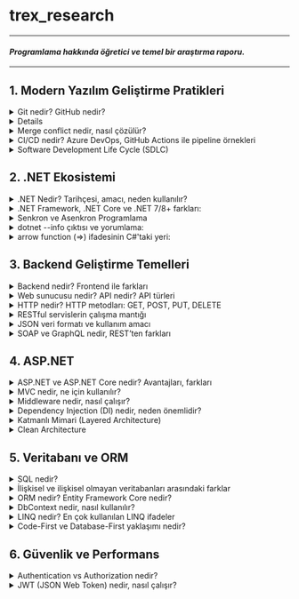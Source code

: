 # trex_research
***
#### *Programlama hakkında öğretici ve temel bir araştırma raporu.*
***

## 1. Modern Yazılım Geliştirme Pratikleri

<details>
<summary>Git nedir? GitHub nedir?</summary>
    
* Kısaca açıklamak gerekirse, Git bir versiyon kontrol sistemidir. Ancak Git'i bu şekilde açıklamak tabiri caizse hakkını yemek olur. Git, diğer versiyon kontrol sistemlerine kıyasla (CVS, Subversion, Perforce vb.) dosyaları çok farklı bir şekilde ele alır. Bu vizyoner tavrı sayesinde Git, günümüzde yazılımcıların vazgeçilmezi olmuştur.
* Git'in dosyaları ele alma sisteminden bahsetmek gerekirse, diğer versiyon kontrol sistemleri dosyaları bir bütün olarak ele alırken, Git dosyaların adeta neye benzediğini kaydeder , bir nevi fotoğrafını çeker, ve böylelikle her işlemde dosyaları oradan oraya taşımak yerine yalnızca son değişiklikleri birbiriyle kıyaslayarak veri tabanına alır. Yalnız bu 'fotoğraflar' şüphelenebileceği gibi veri kayıpları olabilecek bir şekilde çalışmazlar. Git, kullandığı bir algoritma sayesinde dosyaların içeriklerinden 40 karakterlik bir string oluşturur. Bu sisteme SHA-1 hash adı verilir. Git, dosyaları bu hash string'leri kullanarak kıyaslar. Bu sayede Git hem her versiyonda bütün dosya değişiklikleri yapmayarak depolama alanından ve veri aktarımından tasarruf etmiş olur, hem de bu akıllı mekanizması sayesinde kendisinin haberi olmayan herhangi bir dosya değişikliği, silinmesi vb., yapılmasına izin vermez. Kısaca Git, dosyaların her versiyonunu kaydetmez ancak dosyaların her versiyonuna erişim sağlayabilir çünkü dosyalarda yapılan değişiklikleri kaydeder.
* Örnek bir SHA-1 hash string'i:
    * `24b9da6552252987aa493b52f8696cd6d3b00373`
* GitHub bir Git sunucusudur. Git ile depolanmış kodların host'lanabildiği bir uzak bilgisayar, bir nevi buluttur. GitLab, Gitea, Bitbucket, Gogs gibi farklı Git sunucuları da mevcuttur. Şu anda yazılımcılar arasında en popüler olanı GitHub'dır.

</details>

<details>
<summary`>Temel Git komutları: init, clone, add, commit, push, pull, branch, merge</summary>

* **`init`**: Boş bir Git repository'si oluşturur. Repository, Git'in üzerinde versiyon kontrolü yapacağı klasörlere verilen addır.
    * `cd Desktop` Masaüstüne gittim.
    * `mkdir trex_research` 'trex_research' adlı bir klasör oluşturdum.
    * `git init` 'trex_research' adında bir Git repository'si oluşturdum.
    * `ls` Şu anda klasör boş.
* README.md dosyasını manuel bir şekilde oluşturdum. Markdown dosyasını JupyterLab kullanarak düzenledim.
* **`add`**: Modified stage'de olan bir dosyayı, staged olmak üzere, gelecek commit'e ekler.
    * `git add README.md` 'README.md' Markdown dosyamı bir sonraki commit'e eklemek için işaretledim.
* *Git sisteminde modified, staged ve committed olmak üzere üç dosya türü vardır. Modified, Git'in local veritabanından farklı olan, üzerinde değişiklik yapılmış dosyalardır. Staged, bir sonraki commit'e eklenmek üzere add komutu ile işaretlenmiş dosyalardır. Committed, commit komutu ile yerel veritabanına eklenmiş dosyalardır.*
* **`commit`**: 'add' komutu ile eklenmiş, staged duruma gelmiş, bütün dosyaları committed duruma getirir yani yerel veritabanına ekler. Dosyaları 'push' komutu ile sunucuya yüklenmek üzere adeta paketler ve etiketler.
    * `git commit -m "paket mesajı"` Staged duruma getirdiğim bütün dosyalarımı (yalnızca 'README.md') bir sonraki 'push'ta GitHub'a yüklemek için paketledim, yerel veritabanına kaydettim.
    * Eğer '-m' ve beraberinde bir paket mesajı kullanmazsak Git bizi Vim veya Nano gibi bir text editor'e yönlendirir. Ben bunun yerine mesajımı '-m' kullanarak tek komutta eklemeyi tercih ediyorum.
* **`push`**: Sunucuya yüklenmek üzere paketlenmiş yerel veritabanındaki bütün değişiklikleri sunucuya gönderir.
    * `git push` 'README.md' dosyasını GitHub'a yükledim.
* **`fetch`**: Sunucudaki versiyon ile yerel veritabanındaki versiyonu kıyaslar, sunucudaki güncelse değişiklikleri alır.
    * `git fetch` Sunucudaki 'README.md' ile yerel aynı.
* **`merge`**: 'fetch' ile aldığı değişiklikleri yerel dosyalarla birleştirir. Branch'ları birleştirmek için de kullanılır.
    * `git merge` Already up to date.
* **`pull`**: 'fetch' ve sonrasında 'merge' uygular.
    * `git pull` Already up to date.
* **`branch`**: Var olan versiyonun ikisi birbiriyle çakışmayan bir klonunu üretir. Bir nevi paralel evren gibi çalışır. Başka branch'taki değişiklikler ana branch'i etkilemez.
    * `git branch test` 'test' adında bir branch oluşturur.
    * `git branch` '* main' ve 'test' olmak üzere iki branch görünüyor. '* main' şu anda main branch'teyiz demek.
* **`checkout`**: branch'lar arası geçiş yapmayı sağlar.
    * `git checkout test` main branch'tan çıkar ve test adındaki branch'a girer.
    * `git branch` 'main' ve '* test' olmak üzere iki branch görünüyor. Şu anda test'teyiz.
    * Burada yapacağımız bütün 'add', 'commit', 'push' işlemleri test branch'ın içerisinde olacak.
* **`stash`**: Değişiklik yapılmış dosyaları daha sonra geri dönebilmek üzere kenara atar. 'pull' yapıp yine de lokal değişiklikleri yitirmemeye yarar.
    * `git stash`: Henüz commit'lenmemiş ama 'add'lenmiş değişiklikleri kenara attım.
    * `git pull`: Sunucudaki güncel değişiklikleri çektim.
    * `git add README.md`: Dosyada değişiklik yaptım ve commit yapmak üzere paketledim.
    * `git commit -m "stash test"`: Paketim göndermeye hazır.
    * `git push`: Değişiklikleri sunucuya gönderdim.
    * `git stash pop`: Kenara atmış olduğum değişiklikleri elimdeki dosyalara uyguladım.
</details>

<details>
<summary>Merge conflict nedir, nasıl çözülür?</summary>

* Merge conflict, iki branch'ın 'merge'lenirken bir dosyanın aynı yerinde farklı değişiklikler yapılmış olmasından kaynaklanan 'merge'lenememe durumudur. Git, aynı yerde birbirinden farklı iki değişikliği nasıl ele alması gerektiğini bilemez ve hata verir. Dosyada çakışan bölge(ler),
    * `<<<<<<<HEAD` ve `=======`
* arasında gösterilir. Bu kısımda hangi versiyonun kabul edileceği yazılımcı tarafından manuel şekilde belirlenir ve ancak böyle 'merge' işlemi gerçekleşebilir.
</details>

<details>
<summary>CI/CD nedir? Azure DevOps, GitHub Actions ile pipeline örnekleri</summary>

* **CI (Continuous Integration)**: CI basitçe kodunuzu sıklıkla ortak branch'e yüklemek, kendi kodunuzu da ortak kodu da güncel tutmak demektir. Yazılımcılar kodlarını kendi local branch'lerinde tutma eğilimi gösterebilirler. Bu prensip, bu duruma karşı olarak yazılımcıların kodlarını sıklıkla paylaşmaları gerektiğini söyler.
* **CD (Continuous Delivery)**: CD, otomatik testler vb. kullanarak değişiklik yaptığınız kodunuzu da daima 'deployable' yani yayımlanabilir bir durumda tutma prensibidir.
* CI/CD pipeline dediğimiz şey basitçe bir yazılımcı ortak branch'e bir kod yüklediği zaman kodun otomatik şekilde yayımlanana kadar geçtiği adımlardır. Ortak branch'e bir kod yüklendiğinde, bu kodu önceden belirlenmiş testlere otomatik bir şekilde sokup, daha sonra projeyi otomatik bir şekilde build'leyip, süreç içerisinde herhangi bir sorun çıkmazsa da otomatik bir şekilde yayımlanmasına yarar. Çıkan bir sorunda da işlem durur ve ilgili yazılımcıya bildirim gider.
* Ortak branch'e her güncelleme geldiği zaman manuel bir şekilde kodları birleştirip test etmek ve yayımlamak insan hatalarına izin veren, yavaş ve verimsiz bir yöntem olduğu için pipeline çok kullanışlıdır.
* Basit bir GitHub Actions pipeline örneği: `trex_research/.github/workflows/hello-world.yml`
    * <pre> name: Basit Pipeline
        on: [push]
        jobs:
          hello-job:
            runs-on: ubuntu-latest
            steps:
              - name: Merhaba Dünya Yaz
                run: echo "Merhaba, dünya!"</pre>
    * Bu oldukça basit bir pipeline örneğidir. Tanımda anlatıldığı gibi otomatik test uygulama ve program deploy'lama işlevi yok ancak yeni kod geldiğinde GitHub'da repository'nin içindeki Actions terminalinde "Merhaba dünya!" yazıyor.
    * CI/CD kavramı bir .NET projesinde tıpkı diğer alanlarda kullanıldığı gibi kullanılabilir. Projeye yapılan katkılar otomatik testlerden geçip otomatik build'lenerek yine otomatik bir şekilde deploy'lanabilir.
</details>

<details>
<summary>Software Development Life Cycle (SDLC)</summary>

* Yazılım geliştirme sürecinin aşamaları, kaynaktan kaynağa değişmekle birlikte 6-7 adımdan oluşur.
    * **1.) Adım: Planlama**: Projenin büyüklüğü, kapsamlılığı, karmaşıklığı, içeriği, gereksinimleri, hedefleri ve özellikle neye ihtiyacının *olmadığı* bu aşamada belirlenir.
        * İlerleyen zamanlarda 'feature-creep' yaşamamak için projenin çapı daha ilk aşamadan belirlenmelidir.
    * **2.) Adım: Analiz ve Gereksinim Oluşturma**: Bu aşamada projenin özellikleri belirlenir. Bir yazılım projesinde yazılım gereksinimlerini (SR - Software Requirements) doğru oluşturmak çok önemlidir. Projenin geliştirilme sürecinin neredeyse tamamına yön verecek kritik bir aşamadır. Eğer proje çapı birinci aşamada tutarlı belirlendiyse ve bu aşamada çapa yönelik gereksinimler isabetli ve verimli şekilde oluşturulduysa bu projenin programlama süreci görece rahat geçecektir.
    * **3.) Adım: Mimari Dizaynı**: Bu aşamada projenin kodlarının mimarisi belirlenir. Arayüz tasarımları yapılır. Amaca en uygun yöntemler kullanılmak üzere seçilir. Aynı zamanda bu aşamada projenin siber güvenliği de düşünülebilir.
    * **4.) Adım: Kodlama**: Bu aşamada önceki adımlarda oluşturulmuş özellikler, fonksiyonlar, planlar ve kurallar uygulanarak proje kodlanır. Kullanılacak uygun yazılım dilleri seçilir, kodlar oluşturulur.
    * **5.) Adım: Testler**: Bu aşamada yazılmış olan kodların ekstrem noktaları, güvenlik açıkları, entegrasyonları, fonksiyonları, hepsi tek tek test edilir. Bu aşamadan önce hiç test uygulanmadığı düşünülmesin, bu aşamaya kadar küçük testler hep uygulanır ancak bu aşamada her şeyin kapsamlı testleri yazılır ve olabildiğince bug'sız bir program oluşturulmaya çalışılır.
    * **6.) Adım: Yayımlama**: Bu aşamada program adım adım yayımlanmaya başlar. Önce 'beta' diye adlandırılan, programın sınırla sayıda kullanıcıya ulaştırıldığı bir aşamaya girilir ve programın genel kullanıcı kullandığında nasıl bir deneyim sunduğu gözlemlenir. Gözden kaçmış pürüzler bu aşamada toparlanır ve ardından program yayımlanır.
    * **7.) Adım: Bakım**: Artık programın zaman içerisinde tespit edilememiş, mümkün olduğunca az, bug'ları ortaya çıkmaya başlar. Onları düzeltmek, programı değişen ihtiyaçlara göre güncellemek, destek vermek, bu aşamanın işidir. DevOps (development-IT operation) takımları bu aşamada CI/CD kullanarak programı günceller ve düzeltir.
* Bir yazılımcının sadece kod yazmaktan çok daha fazlasını bilmesi gerektiği bu anlatılan adımlardan aşikardır. Bir yazılımcı bu süreçte proje maliyeti hesaplama, kullanıcı isteklerini öğrenme, dil hakimiyeti ve hangi durumda hangi dilin kullanılması gerektiği hakkında tecrübe vb. çeşitli kabiliyetlere ihtiyaç duyar. Yazılım geliştirme sürecinde her aşamada yazılımcının rolü çok büyüktür.
</details>

## 2. .NET Ekosistemi

<details>
<summary>.NET Nedir? Tarihçesi, amacı, neden kullanılır?</summary>

* *.NET Tarihçesi*:
    * 90'ların sonunda Microsoft .NET platformunun ilk adımlarını attı. 2000 yılında C# yazılım dili duyuruldu. .NET Framework ve C#, .NET platformunu oluşturdu. 2014 yılında Microsoft, .NET Core'u duyurdu. .NET Framework'ün aksine açık kaynak kodlu, platformlar arası çalışabilen .NET Core ile beraber Microsoft, geçmiş kütüphaneleri de açık kaynak kodluya çevirdi. Bu platformun gelecekteki bütün .NET platformlarının temeli olacağı öne sürüldü. 2016'da .NET Core 1.0 ve Visual Studio Update 3 çıktı ve .NET Core'da yazılım geliştirme başladı. 2017'de .NET Core 2.0, Visual Studio 2017 15.3, ASP.NET Core 2.0 ve Entity Framework Core 2.0 çıktı. 2018'de önce .NET Core 2.1 ve Aralık ayında .NET Core 2.2 çıktı. 2019'da .NET Core 3 çıktı. .NET Core 3, Windows masaüstü uygulaması geliştirmeye olanak sağlıyordu ayrıca olağanüstü performans geliştirmeleri ve ek kütüphanelerle geliyordu. 2020'de .NET 5.0 çıktı. İsimden 'core' ibaresi kaldırıldı ve 4.0 versiyon sayısı atlandı. 2021'de .NET 6.0, 2022'de .NET 7.0, 2023'te .NET 8.0 ve 2024'te son versiyon olan .NET 9.0 çıktı.
    * Büyük versiyon geçişleri geçmiş API'ları bozuyorken küçük güncellemeler hata düzeltmeleri, ek kütüphaneler ve performans geliştirmelerinden oluşuyordu.
</details>

<details>
<summary>.NET Framework, .NET Core ve .NET 7/8+ farkları:</summary>
    
|Özellik| .NET Framework   | .NET Core | .NET 7/8+  |
|:-----------------:|:-----------------:|:-----------------:|:-----------------:|
|Platform desteği|Yalnızca Windows'ta çalışır|Platformlar arası çalışır(Linux,Windows,Mac vb.)|Platformlar arası çalışır|
|Güncellemeler|Güncelleme almaz|Güncelleme almaz|Güncelleme almaya devam eder|
|Kaynak kodu|Açık kaynak kodlu değil|Açık kaynak kodlu|Açık kaynak kodlu|
|Desteklediği araçlar|Visual Studio|Visual Studio, VS Code, CLI araçları|Visual Studio, VS Code, CLI araçları|
|Kullanım alanları|Eski Windows uygulamaları|Çoklu platform uygulamaları, Web, API, Mikroservis|Modern çoklu platform uygulamaları, Bulut, Web API ve dahası|
|Performans|Kıyasla düşük|Ortalama|En iyi performans|
</details>

<details>
<summary>Senkron ve Asenkron Programlama</summary>

* async, await, Task, Configureawait gibi anahtar kavramlar:
    * **async**: Kendinden sonraki kodun çalışması için işini bitirmesi gerekmeyen kod bloklarında kullanılır. *Aynı anda* birden fazla iş yapmak için kullanılır. Örneğin, programda kullanıcı ile alakasız ama yapılması gereken bir iş varsa, bu işi kullanıcı deneyimini hiç etkilemeden, arkaplanda, halletmek için **async** kullanılabilir.
    * **await**: Bitmesi uzun sürmesi beklenen kodlardan önce kullanılır. Yazılım diline bu işin bitmesini beklerken diğer satırlarla ilgilenmesi gerektiğini ama bu iş bittiğinde buraya geri döneceğini söyler.
    * **Task**: **await** ile birlikte çağırılacak **async** işi belirtir.
    * **Configureawait**: Varsayılan olarak açık gelir. *.Configureawait(false)* diyerek kapatılabilir. Bir görev bittiğinde başladığı akışa (thread) geri dönmesi anlamına gelir. Kullanıcı arayüzü uygulamalarında kapatılmamasına özen gösterilmelidir zira kullanıcı arayüzleri akış değiştirerek çalışamazlar. Kütüphane kodlarında kapatılması mantıklı olabilir.
 
* Senkron, Asenkron örnek senaryo açıklamaları:
    * HTTP çağrıları, Web API çağrıları vb. bekleme gerektirebilen işlemlerdir. Geleneksel senkron programlama ile bu işlemleri yapmaya çalışmak, lokal bilgisayarın elinde olmayan bir bekleme oluşturacağı için, kullanıcı deneyimi ve zaman verimliliği bakımlarından epey mantıksızdır. Kullanıcı, arkaplanda veri çağrıları yapılmışken başka işlerle ilgilenebilmek ister. Neticede, hiçbirimiz evde bulaşık makinesi çalışıyor diye donup kalmıyoruz, makinenin işini bitirmesini beklerken başka işlerle uğraşıyoruz. Bu şekilde bekleme gerektirebilen işlemleri senkron programlama ile çağırmak aynı bulaşık makinesinin işini bitirmesini oturup beklemek kadar mantıksızdır. Asenkron programlama sayesinde kullanıcı, çağırdığı bir verinin gelmesini beklerken, programın başka bir yerinde başka bir işlem yaparak kendisine epey zaman kazandırabilir.
</details>

<details>
<summary> dotnet --info çıktısı ve yorumlama:</summary>
    
    ```
    .NET SDK:
     Version:           8.0.412
     Commit:            819e1a9566
     Workload version:  8.0.400-manifests.9cf71931
     MSBuild version:   17.11.31+933b72e36
    
    Runtime Environment:
     OS Name:     Mac OS X
     OS Version:  15.6
     OS Platform: Darwin
     RID:         osx-arm64
     Base Path:   /usr/local/share/dotnet/sdk/8.0.412/
    
    .NET workloads installed:
    Configured to use loose manifests when installing new manifests.
    There are no installed workloads to display.
    
    Host:
      Version:      8.0.18
      Architecture: arm64
      Commit:       ef853a7105
    
    .NET SDKs installed:
      8.0.412 [/usr/local/share/dotnet/sdk]
    
    .NET runtimes installed:
      Microsoft.AspNetCore.App 8.0.18 [/usr/local/share/dotnet/shared/Microsoft.AspNetCore.App]
      Microsoft.NETCore.App 8.0.18 [/usr/local/share/dotnet/shared/Microsoft.NETCore.App]
    
    Other architectures found:
      None
    
    Environment variables:
      Not set
    
    global.json file:
      Not found
    
    Learn more:
      https://aka.ms/dotnet/info
    
    Download .NET:
      https://aka.ms/dotnet/download
    ```
    
* .NET 8.0.412 versiyonu kurulu. arm64 mimarili işlemcide Mac OS işletim sistemi üzerinde çalışıyor. Henüz workload yüklenmemiş.
</details>

<details>
<summary>arrow function (=>) ifadesinin C#'taki yeri:</summary>

* Tek satırda fonksiyon tanımlama:
      ```
      static int Multiply(int x, int y) => x * y;
      ```
* Lambda ifadesi:
      ```
      Func<int, int> square = n => n * n;
      ```
</details>

## 3. Backend Geliştirme Temelleri

<details>
<summary>Backend nedir? Frontend ile farkları</summary>

* **Backend**, bir yazılım programının, sunucu tarafında çalışan, mantık ve veri işlemlerinin halledildiği katmandır. Çeşitli sebeplerden dolayı, çalışması beklenen servisin işlem ve veri depolama kısımları kullanıcı ile paylaşılmaz. Güvenlik ve verimlilik, bu sebeplere örnektir. Kullanıcının eline geçmemesi gereken veriler, örneğin diğer kullanıcıların şifreleri vb., Backend'de yer alır. Kullanıcının bilgisayarıyla sürekli iletişim halinde olmak verimsiz olacağı için de bütün işlemler Backend'de görülüp Frontend'e genellikle sadece ham sonuç verileri gönderilir.

* **Frontend** ise aynı programın kullanıcı ile etkileşime geçen kısmıdır. Kullanıcı arayüzü, sunucuya veri gönderecek ve sunucudan gelen verileri düzenleyip gösterecek fonksiyonlar Frontend'de yer alır. Frontend yazılım işi olduğu kadar tasarım işidir de. Kullanıcıların bugüne dek alışmış olduğu belirli kurallara, estetik oranlarına, görsel iletişime uygun kurallı bir site tasarımı yapmak o siteyi kodlamak kadar zordur. Frontend'in ve Backend'in ikisinin de başarılı olmadığı bir senaryoda projenin kalitesi kullanıcı tarafından hissedilemez. Örneğin, güzel görünen ama çok yavaş çalışan bir site ya da hızlı çalışan ama butonları bulmakta zorlanılan bir site kullanıcı için hiç iyi bir deneyim sunmaz. İki katmanın da eş kalifiye elemanlar tarafından hazırlanması oldukça önemlidir.
</details>

<details>
<summary>Web sunucusu nedir? API nedir? API türleri</summary>

* **Web sunucusu**: Web sunucusu kısaca internete bağlı bir bilgisayardır. İçerisinde ilgili web sitesinin gerektirdiği yazılımlar bulunur. Birçok kullanıcının kullandığı tarayıcı HTTP protokolü kullanır ve bu tarayıcılara hitap etmesi için birçok web sunucusu HTTP yazılımı bulundurur. Sunucu, ilgili web sitesinin medya içeriklerini ve kodlarını depolar. Bu içerikleri kullanıcıya iki farklı şekilde gönderir, statik web sunucusu ve dinamik web sunucusu.
    * **Statik Web Sunucusu**: Statik web sunucusu, ilgili dosyaları kullanıcının tarayıcısına olduğu haliyle gönderir.
    * **Dinamik Web Sunucusu**: Dinamik web sunucusu, ilgili dosyalar ve HTTP yazılımının yanında ek yazılımlar da bulundurur. Kullanıcıya göndereceği dosyaları seçen yazılımlar, veri tabanları bunlara örnektir. Kullanıcıya göndereceği dosyaları göndermeden önce günceller ve ondan sonra gönderir.
 
* **API**: API (Application Programming Interface), farklı yazılımların iletişim kurmasını sağlayan bir arayüzdür. Çoğu zaman başkasının yazdığı bir programa erişim sağlar ve eğer kaynak kodları kapalıysa kontrolü elimizde değildir ama önceden belirlenmiş kurallara göre ona veri gönderebilir ve yanıt alabiliriz. Açık kaynak kodlu ya da bizim geliştirdiğimiz bir API'ın her detayını değiştirmek de elimizdedir. Herhangi bir yazılım API sağlayabilir. Bir işletim sistemi de, bir internet sitesi de, bir veritabanı da API sağlayabilir. Basitçe anlatmak gerekirse API, yazdığımız kodla başka bir kodun arasında veri akışı sağlayan bir köprü görevi görür.

* **API Örnekleri**:
    * **Evrensel Kayıt Ekranları**: Üyelik gerektiren bir uygulamaya giriş yaparken Google, Facebook vb. platformlarda zaten var olan bir hesabı bağlama yoluyla hesap açma yöntemi API'lara oldukça iyi bir örnektir. Uygulamalar, ilgili platformun sunduğu API sayesinde oraya hesap bilgisi gönderebilir ve alabilir.
    * **Sitelere Gömülü Youtube Videoları**: Bazı web sitelerinde otomatik oynatılabilen videolar olduğunu görmüşsünüzdür. Bunlardan bazıları gerçekten büyük boyutlu videolar olabiliyorlar, buna rağmen site açıldığı gibi direkt oynamaya başlayabiliyorlar. Bunun olmasına olanak sağlayan şey Youtube'un sağladığı API'dır. Youtube'da zaten yüklü olan videoların web sitelerinde oynatılabilmesini sağlar.
</details>

<details>
<summary>HTTP nedir? HTTP metodları: GET, POST, PUT, DELETE</summary>

* **HTTP**: HTTP (Hypertext Transfer Protocol), istemciler ve web sunucular arasında bilgi aktarmak için kullanılır. İnternetin temel yapıtaşlarından birisidir. Birçok tarayıcı ve internet sitesi HTTP protokolünü kullanır. Genelde kullanıcı bilgisayarından gelen talepler (request) ve onlara sunucudan gönderilen cevaplar (response) yoluyla çalışır.
* **GET, POST, PUT, DELETE** gibi yapılmak istenen işlemi belirten çeşitli metodlarla çalışır.
* Verilerin şifreli bir biçimde gönderildiği bir versiyonu (HTTPS) de mevcuttur.

* **HTTP Metodları**: Sunucuya yapılmak istenen işlem hakkında bilgi verir.
    * **`GET`**: Sunucudan ham veri talebinde bulunur. Fotoğraf indirme işlemleri buna örnektir.
    * **`POST`**: Sunucuya ham veri gönderme talebinde bulunur. Dosya yükleme işlemleri buna örnektir.
    * **`PUT`**: Var olan bir veriyi düzenleme, yoksa oluşturma talebinde bulunur. Profil düzenleme buna örnektir.
    * **`DELETE`**: Var olan bir veriyi silme talebi gönderir. Profil resmi kaldırmak buna örnektir.

</details>

<details>
<summary>RESTful servislerin çalışma mantığı</summary>
    
* **REST**: Sunucu ile istemciyi birbirinden modüler olarak ayıran genel kodlama prensiplerine denir. REST prensipleri dikkate alınarak kodlanmış web servislerinde istemcide sunucu etkilenmeden sunucuda da istemci etkilenmek değişiklik yapmak mümkündür, birbirlerine iletecekleri verilerin formatları değişmesin yeter.
    * REST prensipleriyle yazılmış web servislerinde ve istemcilerinde 'state' sistemi yoktur. İstemciler ve sunucular birbirlerinin hangi durumda oldukları hakkında haberdar değillerdir. Birbirlerine gönderdikleri bütün verileri her durumda her şekilde anlayabilirler. Bu kısıtlamanın sebebi kaynakları olabildiğince verimli kullanmaktır çünkü web'te iletişim hızı bir bilgisayarın kendi içindeki iletişim hızına kıyasla çok yavaştır.
    * REST mimarisinde istemci sunucuya çeşitli talepler gönderir ve sunucu bu taleplere yönelik cevaplar verir.
        * *HTTP metodları buna örnektir*.
</details>

<details>
<summary>JSON veri formatı ve kullanım amacı</summary>

* **JSON nedir?**: JSON (JavaScript Object Notation), JavaScript'ten türemiş, anahtar-değer eşleşmesi kaydeden bir metin depolama formatıdır. İç içe kategorizasyonu destekler. Okunabilir ve ayrıştırılabilir bir formattadır. Bu sayede yazılımlar ve bilgisayarlar arasında veri aktarımı için kullanılabilir.
* JSON'un tek işlevi veri tutmaktır, içerisinde kod bulundurmaz. Uygun veri formatları şunlardır:
    * `string, number, boolean, null, array, object`
* Formatı örnekte görüldüğü gibidir:
    ```
    {
      "name": "Oguz",
      "age": 19,
      "skills": ["Python", "C"],
      "isStudent": true
    }
    ```
</details>

<details>
<summary>SOAP ve GraphQL nedir, REST’ten farkları</summary>

* **SOAP**: SOAP (Simple Object Access Protocol), yalnızca XML formatında çalışan bir iletişim protokolüdür. Web servisleri ve API'ları arasında kullanılır. HTTP ve SMTP protokolleri üzerinde çalışır. Kendine has sıkı bir formatı vardır ve değiştirilemez.
    * SOAP servisleri, WSDL (Web Services Description Language) ile tanımlanır. Bu sayede istemci ile sunucu arasında nasıl iletişim kurulacağı detaylı bir şekilde anlatılır. SOAP'ın uzmanlık alanı hız, verimlilik vb. değil, güvenlik ve güvenilirliktir.

* **GraphQL**: GraphQL, JSON formatında çıktı veren, veriyi tanımlı kaynaklardan esnek bir şekilde toplayıp istemcinin beklediği mimaride gönderebilen bir sorgu dilidir. İstemciye sadece istediği verileri verebilir ve gereksiz veri akışını önlemeye yarar. HTTP protokolü üzerinde çalışır. Veri, istemcinin beklediği yapıda döner.

|Özellik| REST   | SOAP | GraphQL |
|:-----------------:|:-----------------:|:-----------------:|:-----------------:|
|Nedir?|Mimari stili|İletişim protokolü|Sorgu dili |
|Format|JSON,XML|XML|JSON|
|Esneklik|Belli başlı kuralları var|Oldukça sıkı kuralları var|İstemciye göre|
|Özellik|Pratik ve yaygın|Güvenilir|Esnek, istemciye göre|
</details>

## 4. ASP.NET

<details>
<summary>ASP.NET ve ASP.NET Core nedir? Avantajları, farkları</summary>

* **ASP.NET**: ASP.NET, .NET çatısı altında yer alan bir web geliştirme platformdur. Web uygulamaları, web siteleri ve web servisleri geliştirmeye yarar. Dinamik web sayfaları üretmeye olanak sağlar. Sunucu tarafı (backend) C# ile yazılabilir. Bu sayede işlemler hızlı ve güvenli şekilde çalışır. Kullanıcı yüzü ise (frontend) HTML, CSS, Javascript ile yazılır. Güncel frontend yazılımları da, -Blazor, React, Angular vb.- kullanılabilir.
* **ASP.NET Core**: ASP.NET'in çok daha gelişmiş ve performanslı bir versiyonudur. Açık kaynak kodlu ve çoklu platform desteklidir. REST API'lar yazmaya olanak sağlar. OpenAI ve Azure ile yapay zeka destekli web uygulamaları üretmeye olanak sağlar. ASP.NET artık güncelleme almıyor fakat ASP.NET onun devamı olarak güncelleme almaya ve geliştirilmeye devam ediyor.
* Artık ASP.NET kullanmanın geçerli bir avantajı kalmamış durumda. Çeşitli sebeplerden dolayı ASP.NET Core'a geçemeyen bir projeniz yoksa geçmemek için bir mazeretiniz yok gibi, çünkü ASP.NET Core, ASP.NET'in yaptığı her şeyi daha iyi yapıyor.
</details>

<details>
<summary>MVC nedir, ne için kullanılır?</summary>
    
* **MVC**: MVC (Model View Controller), bir uygulamada mantık, kullanıcı arayüzü ve veri arasındaki ilişkiyi birbirinden ayrı tutan ve optimize eden bir mimari modeldir. Başlarda masaüstü uygulamalarında GUI'lar (Graphical User Interface) için kullanılırken şimdi daha çok web uygulamalarında kullanılmaktadır. Üç ana parçadan oluşur: Controller, Model, View
    * **Controller**: Diğer iki bileşen ve kullanıcı arasında bir köprü görevi görür. Gelen verilere ve kullanıcı girdilerine göre karar verip çağrılarda bulunur. Diğer bileşenleri yöneten bileşendir.
    * **View**: Kullanıcı arayüzünü temsil eder. Controller'dan yeni veri geldiğinde, bir veri değiştiğinde, arayüz burada güncellenir. Programın kullanıcı ile etkileşime geçtiği yer burasıdır.
    * **Model**: Programın veritabanı ile iletişime geçen kısmıdır. Controller'dan gelen talepleri yerine getirir. Veritabanı üzerinde yazma, okuma, silme vb. işlemler yapar. Verilerle ilgili işlemler ve hesaplamalar bu bileşende yer alır.
</details>

<details>
<summary>Middleware nedir, nasıl çalışır?</summary>

* **Middleware**: Middleware, bir web geliştirme mimarisinde, kullanıcı isteği ile sunucu arasında bir ara katman olarak görev yapar. Gelen istekler (request) ile sunucudan gelen cevaplar (response) arasında çeşitli görevler üstlenebilir. Bu görevler, kayıt (log) tutma, doğrulama (authentication), sık istenen verileri önbellekten gönderme (cache) vb. olabilir.
    * **Nasıl çalışır?**: İstek gelir, Middleware'a uğrar. Middleware bu istekle ne yapacağına karar verir ve eğer varsa kendisinden sonraki Middleware'a, yoksa Controller'a bu isteği gönderir. Ardından Controller'dan çıkan yanıt (response) aynı Middleware'lardan ters yönde geçerek kullanıcıya ulaşır.
</details>

<details>
<summary>Dependency Injection (DI) nedir, neden önemlidir?</summary>

* **Dependency Injection**: Dependency Injection (DI), bir class'ın bağlı olduğu alt class'ları kendi içinde oluşturmadan var olabilmesini sağlar. Normalde bağlı olduğu alt class'ları kendisi oluşturan class'lar, DI sayesinde bu class'ları dışarıdan alabilme özelliğine sahip olur. Bunu bir örnekle açıklamak çok daha kolay olacaktır.
    * Bir araba class'ınız olduğunu düşünelim. Motor, far vb. alt class'lara sahip olsun. Bu sayede araba.hareket() gibi metodlarınız çalışabilecektir. Lakin, bu sadece tek bir motor class'ı olduğu durumda geçerli olur. Daha farklı bir motor ile aynı araba class'ını oluşturmak istediğinizde bunu geleneksel yollarla başaramazsınız.
        * Bu noktada DI devreye girer. class'ları, alt class bağlantılarını direkt bir şekilde yazmak yerine, yerine herhangi bir class gelebilecek bir tanımlamayla bırakarak oluşturur. Bu sayede siz gidip sonradan istediğiniz özellikteki alt class'ı oluşturup arabaya verebilirsiniz.
    * DI kullanmadan yazılmış bir araba class'ı şu şekilde görünür:
        ```
            class Araba:
                def __init__(self):
                    self.motor = V6_motor()

            araba = Araba() # Bu araba her zaman V6 motor ile çalışacak.
        ```
        * bu arabanın motorunu V8 yapmak istediğim senaryoda bütün class'ı baştan yazmam gerekecek. DI bizi bu durumdan bu şekilde kurtarıyor:
        ```
            class Araba:
                def __init__(self, motor):
                    self.motor = motor

            araba1 = Araba( V6_motor() )
            araba2 = Araba( V8_motor() )
        ```
    * Aynı zamanda DI ile yazılmış class'ların test kodlarını yazmak da kıyasla çok kolaydır çünkü DI class'ları modülerleştirir. Araba ve motor class'larını birbirinden ayrı şekilde test edebiliyor olmak işi epey basitleştirir. Bu sayede kodu yazarken hata ayıklama süreçleri de kolaylaşır.
</details>

<details>
<summary>Katmanlı Mimari (Layered Architecture)</summary>

* **Presentation, Business, Data Access katmanları**:
    * **Data Access**: Data Access (veri erişim) katmanı, sistemin kullandığı verilere erişilen katmandır. Bu katman kompleks bir veritabanı da, basit bir JSON dosyası ve fonksiyonları da olabilir. API bağlantıları vb. gelişmiş veri sistemleri bulundurabilir. Business'tan gelen kararları uygulayarak **CRUD** (Create, Read, Update, Delete) işlemleri burada uygulanır.
    * **Business**: Programın bütün mantıksal işlerinin yapıldığı katmandır. Hesaplamalar, veri işlemeler, doğrulamalar vb. hep bu katmanda yapılır. Verilerle ilgili kararlar bu katmandan Data Access'e gönderilir, kullanıcıya gösterilecek veriler de bu katmandan Presentation'a gönderilir.
    * **Presentation**: Programın kullanıcı ile iletişimde olan katmanı bu katmandır. Kullanıcı arayüzü, girdi kutuları vb. hep bu katmanda yer alır. Kullanıcının girdilerini Business katmanına gönderir ve Business katmanından gelen verileri kullanıcıya gösterir. Yalnız bu katman kullanıcı sadece kullanıcı ile iletişime geçmek zorunda değil. Yapılan program bir API olsaydı bu katman onun erişim noktası da olabilirdi.
        * Katman bağımlılığı tek yönlüdür: *`Presentation -> Business -> Data Access`*
 
* **Service and Repository pattern**: Service and Repository pattern, önceden gördüğümüz MVC (Model View Controller) modelinin biraz daha basit haline benzer. View katmanı yoktur ve maksatı üst seviye kodun alt seviye kodların nasıl çalıştığıyla ilgilenmemesidir.
    * **Service Katmanı**: Service katmanı bütün mantık, karar ve işlemlerin yapıldığı katmandır. Veri üzerinde yapılacak işlemlere bu katmanda karar verilir ve gerekli emirler Repository katmanına gönderilir.
    * **Repository Katmanı**: Repository, veritabanı (ya da JSON gibi bir depolama) katmanıdır. Service katmanından veri ile ilgili gelen CRUD taleplerini (bazen de daha karmaşık ve büyük talepleri) yerine getirir.
    * Bu katman sistemi sayesinde Controller gibi üst seviye katman kodları iyice alt seviye kodlardan uzaklaşır. Bu sayede üst seviye kod yazmak daha temiz, kolay ve test edilebilir hale gelir.
</details>

<details>
<summary>Clean Architecture</summary>
    
* **Clean Architecture**: Clean Architecture, Uncle Bob tarafından önerilen, business (iş) kodlarını veritabanından, frameworklerden ve arayüzden tamamen bağımsız hale getirmeyi öneren yazılım mimarisidir. Temel fikir, yazılım katmanlarında bağımlılığın her zaman dıştan içe olması gerektiği ve iç katmanların dış katmanlara bağlı olmaması gerektiğidir. Örneğin, ham kod framework'e bağlı olmamalıdır. Bu sayede kod daha kolay test edilebilir ve daha temiz olur.

* **Domain, Application, Infrastructure, API katmanları**:
    * **Domain**: En iç katman. Başka bir katmana bağlılığı yok. Temel iş modelleri (class'lar, fonksiyonlar vb.) içerir. Dış katmanlar hakkında bilgisi yoktur.
    * **Application**: Domain'i kullanarak iş akışını yönetir. Gelen isteğin hangi adımlardan geçeceğini belirler. Repository ve servis arayüzleri sayesinde Infrastructure ile haberleşir.
    * **Infrastructure**: Dış dünya ile iletişim sağlanır. Application'dan gelen talimatlar dahilinde veritabanında değişiklik yapma, log tutma vb. işlemlerle ilgilenir. Örneğin domain'deki nesneyi alır ve veritabanına kaydeder.
    * **API**: Presentation katmanıdır. Kullanıcı ve arkaplan arasında düzenli veri akışına olanak sağlar.

* **Bağımlılıkların dışa akması ilkesi (Dependency Inversion Principle)**:
    * DIP, karmaşık işleri üstlenen üst düzey modüllerin alt düzey modüllerdeki değişikliklerden direkt olarak etkilenmemesi gerektiğini savunur. DIP'e göre üst düzey modüller alt düzey modüllere direkt olarak bağımlı olamaz. Ancak ikisi de ortak soyutlamalara (arayüz vb.) bağlı olabilir. Bu sayede detaylar birbirine değil soyutlamalara bağlanmış olur. Bu prensip sürdürülebilir ve temiz kod yazımını destekler.

* **Startup.cs Middleware**:
    * Middleware, istek (request) ve yanıt (response) arasına girip belirli bir iş yapan yazılım parçasına denir. Birden fazla Middleware uç uca eklenerek bir middleware pipeline oluşturulabilir. Middleware'ların sırası önemlidir. İstekler her zaman bir yönde, yanıtlar da o yönün tersinde hareket edecektir. İlk middleware, isteği ilk karşılayıp yanıtı son gönderen olur.
        * Bir middleware pipeline örneği:
          ```
            ExceptionHandler # hata ayıklama
            HttpsRedirection # güvenli kanala yönlenme
            StaticFiles      # dosya çağrıları vb. controller'a gitmeden cevaplanabilsin
            Routing          # endpoint'i bulur
            Authentication   # gidilecek endpoint'e göre doğrulama&yetkilendirme
            Controller       # hedef
          ```
</details>

## 5. Veritabanı ve ORM

<details>
<summary>SQL nedir?</summary>

* **SQL**: SQL (Structured Query Language), bir veritabanı yönetim dilidir. Veritabanları ile etkileşime geçmesi için özellikle yazılmıştır. Ancak, geleneksel yazılım dillerinde görmeyi bekleyeceğimiz bütün özellikleri taşımaz. Bu yüzden genelde diğer yazılım dilleriyle yazılan projelere (Python, C vb.) gömülerek kullanılır.
    * Diğer dillerle birleştirilmiş ve farklı şekillerde kullanılan birçok varyasyonu mevcuttur (MySQL, Oracle SQL vb.).
    * Basit CRUD işlemlerinden çok daha kompleks tablo tasarlama ve düzenleme işlemlerine kadar birçok veri düzenleme özelliği vardır.
    * Filtreleme, sıralama vb. güçlü sorgulama özellikleri vardır.
    * *Deklaratif* bir dildir, yani ne istediğini yazdığında sana onu verir, nasıl yapılacağı ile arkaplanda kendisi ilgilenir.
    * 4 ayrı komut türü vardır:
        * **DDL (Data Definition Language)**: Yapı ile ilgili komutlar:
        * *İşlemler commit edilene kadar transaction olarak kalır.*
            * `CREATE` Yeni bir veritabanı nesnesi (tablo vb.) oluşturur.
            * `ALTER` Var olan bir veritabanı nesnesi üzerinde şekil değişikliği (sütün ekleme, silme vb.) yapar.
            *  `DROP` Var olan bir veritabanını nesnesini siler.
        * **DML (Data Manipulation Language)**: Veri ile ilgili komutlar:
            * `SELECT` Var olan bir veritabanı nesnesinin içeriklerini okur.
                * `SELECT * FROM Users` Bütün kullanıcıları listeler.
            * `INSERT` Var olan bir veritabanı nesnesine yeni veri ekler.
                ```
                    INSERT INTO Users(Name, Age)
                    VALUES('Oguz', 19)
                ```
                * İsmi 'Oguz' yaşı 19 olan yeni bir kullanıcı ekler.
            * `UPDATE` Var olan bir veritabanı nesnesinin içindeki bir veriyi değiştirir.
                ```
                    UPDATE Users
                    SET Age = 26
                    WHERE UserID = 1;
                ```
                * Kullanıcı no 1 olan kullanıcının yaşını 26 yapar.
            * `DELETE` Var olan bir veritabanı nesnesinin içindeki bir veriyi siler.
                ```
                    DELETE FROM Users
                    WHERE UserID = 3;
                ```
                * Kullanıcı no 3 olan kullanıcıyı veritabanından siler.
                * WHERE yazılmazsa bütün tablo silinir.
        * **DCL (Data Control Language)**: Yetkilendirme ile ilgili komutlar:
            * `GRANT` Kullanıcıya yeni bir yetki verir.
            * `REVOKE` Kullanıcıye verilmiş bir yetkiyi geri alır.
        * **TCL (Transaction Control Language)**: İşlemlerle ilgili komutlar:
        * *Transactionlar üzerinde değişiklik yapar.*
            * `COMMIT` Yapılan tüm işlemleri kalıcı hale getirir.
            * `ROLLBACK` Commit edilmemiş işlemleri geri alır.
</details>

<details>
<summary>İlişkisel ve ilişkisel olmayan veritabanları arasındaki farklar</summary>

* **İlişkisel Veritabanı (Relational Database)**:
    * Verileri bir tablo içerisinde depolar. Şemalıdır.
    * ACID işlemlerini destekler (atomity, consistency, isolation, durability)
        * *ACID özellikleri, verilerin veritabanından bir sorun olsa dahi uygun bir biçimde ayrıldığını garantiler.*
    * Karmaşık sorgu işlemlerini destekler.
    * MySQL, Oracle vb. örnektir.
* **İlişkisel Olmayan Veritabanı (Nonrelational Database)**:
    * Verileri birçok şekilde depolayabilir (key value pair, grafik vb.)
    * Şemasızdır. Esnektir ve biçimi sürekli değiştirilebilir.
    * ACID işlemlerini desteklemez.
    * Büyük miktarda veriyi hızlı şekilde işlemek için uygundur ancak karmaşık sorguları desteklemez.
    * MondoDB örnektir.
</details>

<details>
<summary>ORM nedir? Entity Framework Core nedir?</summary>

* **ORM (Object Relational Mapping)**: Nesne ilişkisel eşleme, obje tabanlı programlama ile (object oriented programming - OOP) ilişkisel veritabanları (Relational Database) arasında kolay bağlantı sağlar.
    * OOP dillerde veriler class ve object türlerinde tutulur. ORM'nin görevi, ilişkisel veritabanındaki satır ve sütunları gerekli class ve object'lere eşlemektir.
    * Hiç SQL komutu yazmadan veritabanı kullanmaya yarar.
        ```
            var users = context.Users.Where(u => u.Age > 18).ToList();
            // SELECT * FROM Users WHERE Age > 18
        ```
    * Farklı veritabanları arasında geçiş yapmayı kolaylaştırır.
    * Yazması ve okuması çok kolay bir koda olanak sağlar.
    * Ancak bazı karmaşık sorguları (çok tablo join'leri vb.) desteklemeyebilir, performansı da ham SQL komutu yazmaktan daha yavaştır.
* **Entity Framework Core**: EF Core, Microsoft tarafından geliştirilmiş, C# entity'lerini veritabanı tablolarına geçirebilmeye yarayan bir yazılım çatısıdır (framework). Çoklu platformu destekler. LINQ destekler. Veri değişikliklerini otomatik takip eder. DbContext kullanır.
    * Migration özelliği sayesinde otomatik veritabanı eşitleme desteği sunar. Sürüm kontrolü sağlar.
</details>

<details>
<summary>DbContext nedir, nasıl kullanılır?</summary>

* **DbContext**: Veritabanı ile C# arasındaki köprüdür. Veritabanıyla tek bir oturum açarak etkileşime geçer. C# class'ları, entity'ler, veritabanı tablolarına geçirilir ve özellikleri tabloların sütunlarına yazılır.
</details>

<details>
<summary>LINQ nedir? En çok kullanılan LINQ ifadeler</summary>

* **LINQ (Language Integrated Query)**: C# ve .NET'in SQL tarzında veri sorgulama ve manipülasyonu yapmaya yarayan aracıdır. (Dil Entegrasyonlu Sorgulama)
    * LINQ direkt C# içinde sorgu yazmamıza olanak sağlar.

        ```
        // Veri kaynağı
        int[] scores = [97, 92, 81, 60];
        
        // Sorgu ifadesi
        IEnumerable<int> scoreQuery =
            from score in scores
            where score > 80
            select score;
        
        // Sorguyu çalıştırma
        foreach (var i in scoreQuery)
        {
            Console.Write(i + " ");
        }
        ```
    * Bu kodun çıktısı "97 92 81" olacaktır.

    * LINQ kodları ve SQL karşılıkları:
        * `var result = users.Select(u => u);`
        * `SELECT * FROM Users`
            * Bu iki kod da aynı işi yapar, bütün kullanıcıları seçer.
         
        * `INSERT` LINQ'te doğrudan yoktur. Bu yüzden `add` metodu ile ekleme yapılır.
          ```
          users.Add(new User { Name = "Oguz", Age = 19 });
          context.SaveChanges();
          ```
          ```
          INSERT INTO Users(Name, Age)
          VALUES('Oguz', 19);
          ```
            * Bu iki kod da ismi 'Oguz' yaşı 19 olan yeni bir kullanıcı ekler.
        * `UPDATE` de LINQ'te doğrudan yoktur. Bu yüzden güncelleme yapıp `SaveChanges()` kullanılır.
          ```
          var user = users.First(u => u.UserID == 1);
          user.Age = 26;
          context.SaveChanges();
          ```
          ```
          UPDATE Users
          SET Age = 26
          WHERE UserID = 1;
          ```
            * Bu iki kod da kullanıcı no 1 olan kullanıcının yaşını 26 yapar.
        * `DELETE` de LINQ'te doğrudan yoktur. Entity Framework Core'dan `Remove` kullanılır.
          ```
          var user = users.First(u => u.UserID == 3);
          users.Remove(user);
          context.SaveChanges();
          ```
          ```
          DELETE FROM Users
          WHERE UserID = 3;
          ```
            * Bu iki kod da kullanıcı no 3 olan kullanıcıyı veritabanından siler.
</details>

<details>
<summary>Code-First ve Database-First yaklaşımı nedir?</summary>

* **Code-First**: Öncelikle kodun yazıldığı, veritabanının koda göre otomatik oluştuğu yaklaşımdır. .NET class'ları oluşturulur, Entity Framework Core ona göre veritabanı oluşturur. Esnektir, veri yapısı zaman içerisinde değiştirilebilir. 

```
    public class BloggingContext : DbContext
    {
        public DbSet<Blog> Blogs { get; set; } # blogs için tablo
        public DbSet<Post> Posts { get; set; } # posts için tablo
    }
    
    public class Blog
    {
        public int BlogId { get; set; }
        public string Name { get; set; }
    
        public virtual List<Post> Posts { get; set; }
    }
    
    public class Post
    {
        public int PostId { get; set; }
        public string Title { get; set; }
        public string Content { get; set; }
    
        public int BlogId { get; set; }
        public virtual Blog Blog { get; set; }
    }
```

* **Database-First**: Var olan bir veritabanı üzerine program oluşturulan yaklaşımdır. Tek tip bir veritabanı üzerinden ilerler. Gelecekte veritabanı değişirse ona yönelik olan kodlar da değişmek durumunda kalır.

| Özellik | Code-First | Database-First |
|:-------:|:----------:|:--------------:|
|Başlangıç|Class'lar üzerinden veritabanı oluşur.|Var olan veritabanına göre class'lar yazılır.|
|Veritabanı Oluşumu|EF migration ile otomatik oluşturur.|EF mevcurt veritabanından class'ları üretir.|
|Güncelleme|Kod değişince migration ile veritabanı güncellenir.|Veritabanı değişince kod scaffold edilir.|

* **Scaffold**: Bir komutla kodu otomatik şekilde yeni veritabanına uygun hale getirmek demektir.
    * `Scaffold-DbContext "Server=.;Database=MyDB;Trusted_Connection=True;" Microsoft.EntityFrameworkCore.SqlServer`
</details>

## 6. Güvenlik ve Performans

<details>
<summary>Authentication vs Authorization nedir?</summary>

* **Authentication**: Bir kullanıcının kim olduğunu doğrulama işlemine denir.
* **Authorization**: Kim olduğu doğrulanmış kullanıcının hangi özelliklere erişimi olduğunun izinlendirilmesi aşamasıdır.

| Authentication | Authorization |
|:--------------:|:-------------:|
|Şifre, güvenlik soruları, biyometrik tarama vb. yöntemler kullanılır.|Kurallara bakarak kullanıcının hangi izinlere sahip olduğunu belirlenir.|
|Genelde Authorization'dan önce yapılır.|Genelde Authentication'dan sonra yapılır.|
|Genelde ID Token kullanılır.|Genelde Access Token kullanılır.|
</details>

<details>
<summary>JWT (JSON Web Token) nedir, nasıl çalışır?</summary>

* JSON Web Token, JSON tabanlı, kullanıcı doğrulaması (authentication) ve yetkilendirmesi (authorization) yapmak için kullanılan bir standarttır.
* Header, payload ve signature olmak üzere 3 parçadan oluşur.
* Örnek bir JWT:
```
eyJhbGciOiJIUzI1NiIsInR5cCI6IkpXVCJ9
.eyJ1c2VySWQiOjEyMywicm9sZSI6ImFkbWluIiwiaWF0IjoxNjg4MDAwMDB9
.RQ9lL7w-KaB6P3c5lyWrbQ1X0r7fDeDN4uX2uY6K6rE
```
</details>









